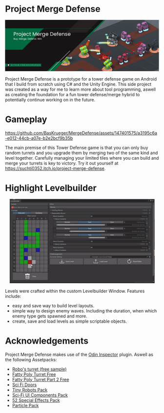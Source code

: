 # Project Merge Defense
<p align="center">
    <img src="readme/Banner.png" alt="Project Merge Defense Banner"><br>
</p>

Project Merge Defense is a prototype for a tower defense game on Android that I build from scratch using C# and the Unity Engine.
This side project was created as a way for me to learn more about tool programming, aswell as creating the foundation for a fun tower defense/merge hybrid to potentially continue working on in the future.

# Gameplay
https://github.com/BasKrueger/MergeDefense/assets/147401575/a3195c6a-e012-44cb-a07e-b2e2bcf9b35b

The main premise of this Tower Defense game is that you can only buy random turrets and you upgrade them by merging two of the same kind and level together. Carefully managing your limited tiles where you can build and merge your turrets is key to victory.
Try it out yourself at https://suchti0352.itch.io/project-merge-defense.

# Highlight Levelbuilder
<p align="center">
    <img src="readme/Levelbuilder.gif" alt="Project Merge Defense Banner"><br>
</p>

Levels were crafted within the custom Levelbuilder Window.
Features include:

- easy and save way to build level layouts.
- simple way to design enemy waves. Including the duration, when which enemy type gets spawned and more.
- create, save and load levels as simple scriptable objects.

# Acknowledgements
Project Merge Defense makes use of the [Odin Inspector](https://odininspector.com/) plugin. 
Aswell as the following Assetpacks:
 - [Robo's turret (free sample)](https://assetstore.unity.com/packages/3d/environments/sci-fi/robo-s-turret-free-sample-147413)
 - [Fatty Poly Turret Free](https://assetstore.unity.com/packages/3d/props/weapons/fatty-poly-turret-free-155251)
 - [Fatty Poly Turret Part 2 Free](https://assetstore.unity.com/packages/3d/props/weapons/fatty-poly-turret-part-2-free-159989)
 - [Sci Fi Doors](https://assetstore.unity.com/packages/3d/environments/sci-fi/sci-fi-doors-162876)
 - [Tiny Robots Pack](https://assetstore.unity.com/packages/3d/characters/robots/tiny-robots-pack-98930)
 - [Sci-Fi UI Components Pack](https://assetstore.unity.com/packages/2d/gui/sci-fi-ui-components-pack-106382)
 - [52 Special Effects Pack](https://assetstore.unity.com/packages/vfx/particles/spells/52-special-effects-pack-10419)
 - [Particle Pack](https://assetstore.unity.com/packages/vfx/particles/particle-pack-127325)
